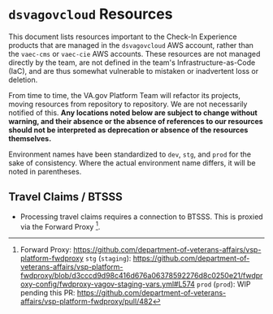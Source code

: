 # `dsvagovcloud` Resources

This document lists resources important to the Check-In Experience products that are managed in the `dsvagovcloud` AWS account, rather than the `vaec-cms` or `vaec-cie` AWS accounts. These resources are not managed directly by the team, are not defined in the team's Infrastructure-as-Code (IaC), and are thus somewhat vulnerable to mistaken or inadvertent loss or deletion.

From time to time, the VA.gov Platform Team will refactor its projects, moving resources from repository to repository. We are not necessarily notified of this. **Any locations noted below are subject to change without warning, and their absence or the absence of references to our resources should not be interpreted as deprecation or absence of the resources themselves.**

Environment names have been standardized to `dev`, `stg`, and `prod` for the sake of consistency. Where the actual environment name differs, it will be noted in parentheses.

## Travel Claims / BTSSS
- Processing travel claims requires a connection to BTSSS. This is proxied via the Forward Proxy [^1].




[^1]: Forward Proxy: https://github.com/department-of-veterans-affairs/vsp-platform-fwdproxy
  `stg` (`staging`): https://github.com/department-of-veterans-affairs/vsp-platform-fwdproxy/blob/d3cccd9d98c416d676a06378592276d8c0250e21/fwdproxy-config/fwdproxy-vagov-staging-vars.yml#L574
  `prod` (`prod`): WIP pending this PR: https://github.com/department-of-veterans-affairs/vsp-platform-fwdproxy/pull/482
